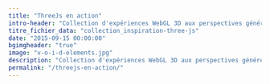 ```yaml
---
title: "ThreeJs en action"
intro-header: "Collection d'expériences WebGL 3D aux perspectives généreuses offrant à l'utilisateur une approche renouvelée de l'exploration de contenu."
titre_fichier_data: "collection_inspiration-three-js"
date: "2015-09-15 00:00:00"
bgimgheader: "true"
image: "v-o-i-d-elements.jpg"
description: "Collection d'expériences WebGL 3D aux perspectives généreuses offrant à l'utilisateur une approche renouvelée de l'exploration de contenu"
permalink: "/threejs-en-action/"
---
```

